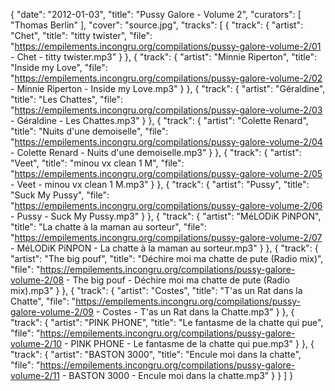 {
  "date": "2012-01-03",
  "title": "Pussy Galore - Volume 2",
  "curators": [
    "Thomas Berlin"
  ],
  "cover": "source.jpg",
  "tracks": [
    {
      "track": {
        "artist": "Chet",
        "title": "titty twister",
        "file": "https://empilements.incongru.org/compilations/pussy-galore-volume-2/01 - Chet - titty twister.mp3"
      }
    },
    {
      "track": {
        "artist": "Minnie Riperton",
        "title": "Inside my Love",
        "file": "https://empilements.incongru.org/compilations/pussy-galore-volume-2/02 - Minnie Riperton - Inside my Love.mp3"
      }
    },
    {
      "track": {
        "artist": "Géraldine",
        "title": "Les Chattes",
        "file": "https://empilements.incongru.org/compilations/pussy-galore-volume-2/03 - Géraldine - Les Chattes.mp3"
      }
    },
    {
      "track": {
        "artist": "Colette Renard",
        "title": "Nuits d'une demoiselle",
        "file": "https://empilements.incongru.org/compilations/pussy-galore-volume-2/04 - Colette Renard - Nuits d'une demoiselle.mp3"
      }
    },
    {
      "track": {
        "artist": "Veet",
        "title": "minou vx clean 1 M",
        "file": "https://empilements.incongru.org/compilations/pussy-galore-volume-2/05 - Veet - minou vx clean 1 M.mp3"
      }
    },
    {
      "track": {
        "artist": "Pussy",
        "title": "Suck My Pussy",
        "file": "https://empilements.incongru.org/compilations/pussy-galore-volume-2/06 - Pussy - Suck My Pussy.mp3"
      }
    },
    {
      "track": {
        "artist": "MéLODiK PiNPON",
        "title": "La chatte à la maman au sorteur",
        "file": "https://empilements.incongru.org/compilations/pussy-galore-volume-2/07 - MéLODiK PiNPON - La chatte à la maman au sorteur.mp3"
      }
    },
    {
      "track": {
        "artist": "The big pouf",
        "title": "Déchire moi ma chatte de pute (Radio mix)",
        "file": "https://empilements.incongru.org/compilations/pussy-galore-volume-2/08 - The big pouf - Déchire moi ma chatte de pute (Radio mix).mp3"
      }
    },
    {
      "track": {
        "artist": "Costes",
        "title": "T'as un Rat dans la Chatte",
        "file": "https://empilements.incongru.org/compilations/pussy-galore-volume-2/09 - Costes - T'as un Rat dans la Chatte.mp3"
      }
    },
    {
      "track": {
        "artist": "PINK PHONE",
        "title": "Le fantasme de la chatte qui pue",
        "file": "https://empilements.incongru.org/compilations/pussy-galore-volume-2/10 - PINK PHONE - Le fantasme de la chatte qui pue.mp3"
      }
    },
    {
      "track": {
        "artist": "BASTON 3000",
        "title": "Encule moi dans la chatte",
        "file": "https://empilements.incongru.org/compilations/pussy-galore-volume-2/11 - BASTON 3000 - Encule moi dans la chatte.mp3"
      }
    }
  ]
}
